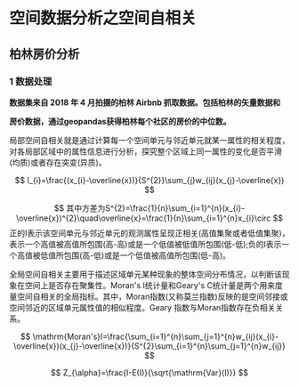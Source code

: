 # 空间数据分析之空间自相关

## 柏林房价分析

### 1 数据处理

**数据集来自 2018 年 4 月拍摄的柏林 Airbnb 抓取数据。包括柏林的矢量数据和**

**房价数据，通过geopandas获得柏林每个社区的房价的中位数。**

局部空间自相关就是通过计算每一个空间单元与邻近单元就某一属性的相关程度，对各局部区域中的属性信息进行分析，探究整个区域上同一属性的变化是否平滑(均质)或者存在突变(异质)。


$$
I_{i}=\frac{(x_{i}-\overline{x})}{S^{2}}\sum_{j}w_{ij}(x_{j}-\overline{x})
$$



$$
其中方差为S^{2}=\frac{1}{n}\sum_{i=1}^{n}(x_{i}-\overline{x})^{2}\quad\overline{x}=\frac{1}{n}\sum_{i=1}^{n}x_{i}\circ
$$
正的Ⅰ表示该空间单元与邻近单元的观测属性呈现正相关(高值集聚或者低值集聚)，表示一个高值被高值所包围(高-高)或是一个低值被低值所包围(低-低);负的I表示一个高值被低值所包围(高-低)或是一个低值被高值所包围(低-高)。





全局空间自相关主要用于描述区域单元某种现象的整体空间分布情况，以判断该现象在空间上是否存在聚集性。Moran's I统计量和Geary's C统计量是两个用来度量空间自相关的全局指标。其中，Moran指数(又称莫兰指数)反映的是空间邻接或空间邻近的区域单元属性值的相似程度。Geary 指数与Moran指数存在负相关关系。


$$
\mathrm{Moran's}I=\frac{\sum_{i=1}^{n}\sum_{j=1}^{n}w_{ij}(x_{i}-\overline{x})(x_{j}-\overline{x})}{S^{2}\sum_{i=1}^{n}\sum_{j=1}^{n}w_{ij}}
$$

$$
Z_{\alpha}=\frac{I-E(I)}{\sqrt{\mathrm{Var}(I)}}
$$

